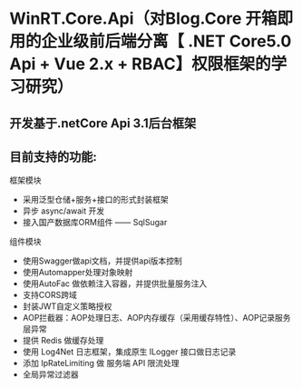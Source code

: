 # WinRT.Core.Api（对Blog.Core 开箱即用的企业级前后端分离【 .NET Core5.0 Api + Vue 2.x + RBAC】权限框架的学习研究）
 
## 开发基于.netCore Api 3.1后台框架

## 目前支持的功能:
 框架模块
- 采用泛型仓储+服务+接口的形式封装框架
- 异步 async/await 开发
- 接入国产数据库ORM组件 —— SqlSugar

 组件模块
  - 使用Swagger做api文档，并提供api版本控制
  - 使用Automapper处理对象映射
  - 使用AutoFac 做依赖注入容器，并提供批量服务注入
  - 支持CORS跨域
  - 封装JWT自定义策略授权
  - AOP拦截器：AOP处理日志、AOP内存缓存（采用缓存特性）、AOP记录服务层异常
  - 提供 Redis 做缓存处理
  - 使用 Log4Net 日志框架，集成原生 ILogger 接口做日志记录
  - 添加 IpRateLimiting 做 服务端 API 限流处理
  - 全局异常过滤器

